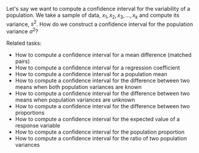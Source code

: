 
Let's say we want to compute a confidence interval for the variability of a population.
We take a sample of data, $x_1, x_2, x_3, \ldots, x_k$ and compute its variance, $s^2$.
How do we construct a confidence interval for the population variance $\sigma^2$?

Related tasks:

 * How to compute a confidence interval for a mean difference (matched pairs)
 * How to compute a confidence interval for a regression coefficient
 * How to compute a confidence interval for a population mean
 * How to compute a confidence interval for the difference between two means when both population variances are known
 * How to compute a confidence interval for the difference between two means when population variances are unknown
 * How to compute a confidence interval for the difference between two proportions
 * How to compute a confidence interval for the expected value of a response variable
 * How to compute a confidence interval for the population proportion
 * How to compute a confidence interval for the ratio of two population variances
